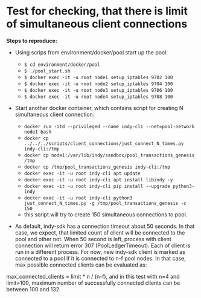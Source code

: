 # Test for checking, that there is limit of simultaneous client connections

**Steps to reproduce:**
 - Using scrips from environment/docker/pool start up the pool:
    - ``$ cd environment/docker/pool``
    - ``$ ./pool_start.sh``
    - ``$ docker exec -it -u root node1 setup_iptables 9702 100``
    - ``$ docker exec -it -u root node2 setup_iptables 9704 100``
    - ``$ docker exec -it -u root node3 setup_iptables 9706 100``
    - ``$ docker exec -it -u root node4 setup_iptables 9708 100``
    
 - Start another docker container, which contains script for creating N simultaneous client connection:
    - ``docker run -itd --privileged --name indy-cli --net=pool-network node1 bash``
    - ``docker cp ../../../scripts/client_connections/just_connect_N_times.py indy-cli:/tmp``
    - ``docker cp node1:/var/lib/indy/sandbox/pool_transactions_genesis /tmp``
    - ``docker cp /tmp/pool_transactions_genesis indy-cli:/tmp``
    - ``docker exec -it -u root indy-cli apt update``
    - ``docker exec -it -u root indy-cli apt install libindy -y``
    - ``docker exec -it -u root indy-cli pip install --upgrade python3-indy``
    - ``docker exec -it -u root indy-cli python3 just_connect_N_times.py -g /tmp/pool_transactions_genesis -c 150``
    - this script will try to create 150 simultaneous connections to pool.    
 - As default, indy-sdk has a connection timeout about 50 seconds. In that case, we expect, that limited count of client will be connected to the pool and 
 other not. When 50 second is left, process with client connection will return error 307 (PoolLedgerTimeout).
 Each of client is run in a different process.
 For now, new indy-sdk client is marked as connected to a pool if it is connected to n-f pool nodes. In that case, max possible connected clients can be evaluated as:
 
 max_connected_clients = limit * n / (n-f), and in this test with n=4 and limit=100, maximum number of successfully connected clients can be between 100 and 132.   
   
    